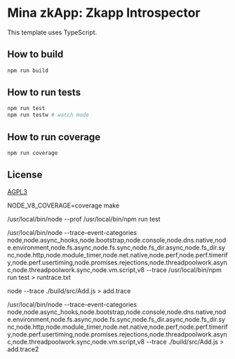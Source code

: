 # Mina zkApp: Zkapp Introspector

This template uses TypeScript.

## How to build

```sh
npm run build
```

## How to run tests

```sh
npm run test
npm run testw # watch mode
```

## How to run coverage

```sh
npm run coverage
```

## License

[AGPL3](LICENSE)


NODE_V8_COVERAGE=coverage make

/usr/local/bin/node --prof /usr/local/bin/npm run test

/usr/local/bin/node --trace-event-categories node,node.async_hooks,node.bootstrap,node.console,node.dns.native,node.environment,node.fs.async,node.fs.sync,node.fs_dir.async,node.fs_dir.sync,node.http,node.module_timer,node.net.native,node.perf,node.perf.timerify,node.perf.usertiming,node.promises.rejections,node.threadpoolwork.async,node.threadpoolwork.sync,node.vm.script,v8 --trace /usr/local/bin/npm run test > runtrace.txt


 node --trace ./build/src/Add.js > add.trace
 
 
 /usr/local/bin/node --trace-event-categories node,node.async_hooks,node.bootstrap,node.console,node.dns.native,node.environment,node.fs.async,node.fs.sync,node.fs_dir.async,node.fs_dir.sync,node.http,node.module_timer,node.net.native,node.perf,node.perf.timerify,node.perf.usertiming,node.promises.rejections,node.threadpoolwork.async,node.threadpoolwork.sync,node.vm.script,v8 --trace ./build/src/Add.js > add.trace2
